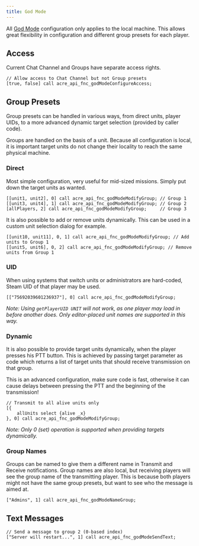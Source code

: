```yaml
---
title: God Mode
---
```


All [God Mode](/wiki/user/god-mode) configuration only applies to the local machine. This allows great flexibility in configuration and different group presets for each player.

## Access

Current Chat Channel and Groups have separate access rights.

```sqf
// Allow access to Chat Channel but not Group presets
[true, false] call acre_api_fnc_godModeConfigureAccess;
```


## Group Presets

Group presets can be handled in various ways, from direct units, player UIDs, to a more advanced dynamic target selection (provided by caller code).

Groups are handled on the basis of a unit. Because all configuration is local, it is important target units do not change their locality to reach the same physical machine.

### Direct

Most simple configuration, very useful for mid-sized missions. Simply put down the target units as wanted.

```sqf
[[unit1, unit2], 0] call acre_api_fnc_godModeModifyGroup; // Group 1
[[unit3, unit4], 1] call acre_api_fnc_godModeModifyGroup; // Group 2
[allPlayers, 2] call acre_api_fnc_godModeModifyGroup;     // Group 3
```

It is also possible to add or remove units dynamically. This can be used in a custom unit selection dialog for example.

```sqf
[[unit10, unit11], 0, 1] call acre_api_fnc_godModeModifyGroup; // Add units to Group 1
[[unit5, unit6], 0, 2] call acre_api_fnc_godModeModifyGroup; // Remove units from Group 1
```

### UID

When using systems that switch units or administrators are hard-coded, Steam UID of that player may be used.

```sqf
[["75692039601236937"], 0] call acre_api_fnc_godModeModifyGroup;
```

_Note: Using `getPlayerUID UNIT` will not work, as one player may load in before another does. Only editor-placed unit names are supported in this way._

### Dynamic

It is also possible to provide target units dynamically, when the player presses his PTT button. This is achieved by passing target parameter as code which returns a list of target units that should receive transmission on that group.

This is an advanced configuration, make sure code is fast, otherwise it can cause delays between pressing the PTT and the beginning of the transmission!

```sqf
// Transmit to all alive units only
[{
    allUnits select {alive _x}
}, 0] call acre_api_fnc_godModeModifyGroup;
```

_Note: Only 0 (set) operation is supported when providing targets dynamically._


### Group Names

Groups can be named to give them a different name in Transmit and Receive notifications. Group names are also local, but receiving players will see the group name of the transmitting player. This is because both players might not have the same group presets, but want to see who the message is aimed at.

```sqf
["Admins", 1] call acre_api_fnc_godModeNameGroup;
```


## Text Messages

```sqf
// Send a message to group 2 (0-based index)
["Server will restart...", 1] call acre_api_fnc_godModeSendText;
```
